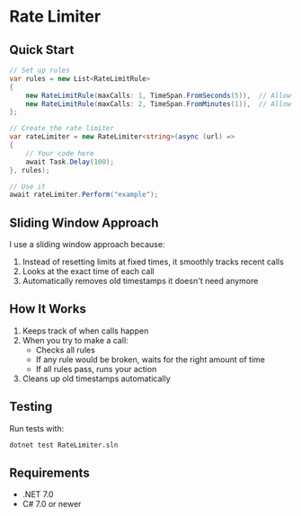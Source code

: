 # Rate Limiter


## Quick Start

```csharp
// Set up rules
var rules = new List<RateLimitRule>
{
    new RateLimitRule(maxCalls: 1, TimeSpan.FromSeconds(5)),  // Allow 1 call every 5 seconds
    new RateLimitRule(maxCalls: 2, TimeSpan.FromMinutes(1)),  // Allow 2 calls per minute
};

// Create the rate limiter
var rateLimiter = new RateLimiter<string>(async (url) =>
{
    // Your code here
    await Task.Delay(100); 
}, rules);

// Use it
await rateLimiter.Perform("example");
```

## Sliding Window Approach

I use a sliding window approach because:

1. Instead of resetting limits at fixed times, it smoothly tracks recent calls
2. Looks at the exact time of each call
3. Automatically removes old timestamps it doesn't need anymore

## How It Works

1. Keeps track of when calls happen
2. When you try to make a call:
   - Checks all rules
   - If any rule would be broken, waits for the right amount of time
   - If all rules pass, runs your action
3. Cleans up old timestamps automatically

## Testing

Run tests with:
```bash
dotnet test RateLimiter.sln
```

## Requirements

- .NET 7.0
- C# 7.0 or newer
